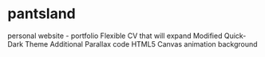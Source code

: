 # pantsland
personal website - portfolio
  Flexible CV that will expand
Modified Quick-Dark Theme
  Additional Parallax code
  HTML5 Canvas animation background
